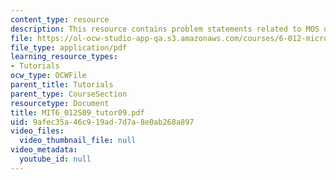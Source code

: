 ```yaml
---
content_type: resource
description: This resource contains problem statements related to MOS device data.
file: https://ol-ocw-studio-app-qa.s3.amazonaws.com/courses/6-012-microelectronic-devices-and-circuits-spring-2009/9afec35a46c919ad7d7a8e0ab268a897_MIT6_012S09_tutor09.pdf
file_type: application/pdf
learning_resource_types:
- Tutorials
ocw_type: OCWFile
parent_title: Tutorials
parent_type: CourseSection
resourcetype: Document
title: MIT6_012S09_tutor09.pdf
uid: 9afec35a-46c9-19ad-7d7a-8e0ab268a897
video_files:
  video_thumbnail_file: null
video_metadata:
  youtube_id: null
---
```

